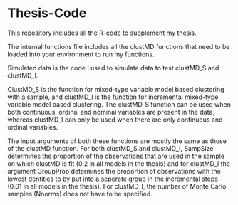 ﻿# Thesis-Code

This repository includes all the R-code to supplement my thesis.

The internal functions file includes all the clustMD functions that need to be loaded into your environment to run my functions. 

Simulated data is the code I used to simulate data to test clustMD_S and clustMD_I.

ClustMD_S is the function for mixed-type variable model based clustering with a sample, and clustMD_I is the function for incremental mixed-type variable model based clustering. The clustMD_S function can be used when both continuous, ordinal and nominal variables are present in the data, whereas clustMD_I can only be used when there are only continuous and ordinal variables. 

The input arguments of both these functions are mostly the same as those of the clustMD function. For both clustMD_S and clustMD_I, SampSize determines the proportion of the observations that are used in the sample on which clustMD is fit (0.2 in all models in the thesis) and for clustMD_I the argument GroupProp determines the proportion of observations with the lowest dentities to by put into a seperate group in the incremental steps (0.01 in all models in the thesis). For clustMD_I, the number of Monte Carlo samples (Nnorms) does not have to be specified.


